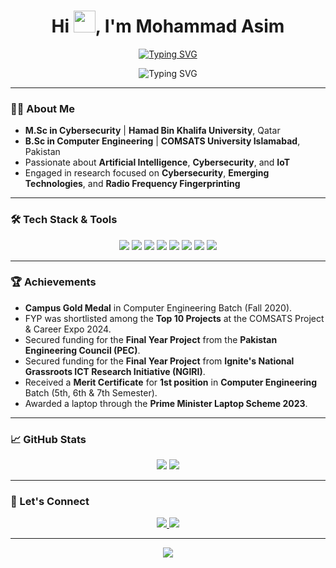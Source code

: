 <h1 align="center">Hi <img src="https://user-images.githubusercontent.com/46846821/87522094-a135a000-c69e-11ea-899d-e8093968ef3b.gif" width="35px">, I'm Mohammad Asim</h1>
<p align="center">
  <a href="https://git.io/typing-svg"><img src="https://readme-typing-svg.herokuapp.com?font=Serif&pause=1000&color=008080&center=true&vCenter=true&width=700&lines=Computer+Engineer+%7C+M.Sc+Cybersecurity+%7C+CUI'24+%F0%9F%A5%87+" alt="Typing SVG" /></a>
</p>

<p align="center">
  <img src="https://readme-typing-svg.herokuapp.com?font=Fira+Code&size=22&pause=1000&center=true&vCenter=true&width=440&lines=Cybersecurity+Researcher;Ethical+Hacker;&color=FFA500" alt="Typing SVG" />
</p>

---

### 🙋‍♂️ About Me

- **M.Sc in Cybersecurity** | **Hamad Bin Khalifa University**, Qatar  
- **B.Sc in Computer Engineering** | **COMSATS University Islamabad**, Pakistan  
- Passionate about **Artificial Intelligence**, **Cybersecurity**, and **IoT**  
- Engaged in research focused on **Cybersecurity**, **Emerging Technologies**, and **Radio Frequency Fingerprinting**
---
### 🛠️ Tech Stack & Tools

<p align="center">
  <img src="https://img.shields.io/badge/C%2FC%2B%2B-00599C?style=for-the-badge&logo=c" />
  <img src="https://img.shields.io/badge/Python-3670A0?style=for-the-badge&logo=python&logoColor=white" />
  <img src="https://img.shields.io/badge/Bash-4EAA25?style=for-the-badge&logo=gnu-bash&logoColor=white" />
  <img src="https://img.shields.io/badge/Arduino-00979D?style=for-the-badge&logo=arduino&logoColor=white" />
  <img src="https://img.shields.io/badge/Wireshark-1679A7?style=for-the-badge&logo=wireshark&logoColor=white" />
  <img src="https://img.shields.io/badge/Metasploit-5081C1?style=for-the-badge&logo=metasploit&logoColor=white" />
  <img src="https://img.shields.io/badge/Linux-FCC624?style=for-the-badge&logo=linux&logoColor=black" />
  <img src="https://img.shields.io/badge/Burp%20Suite-FF7139?style=for-the-badge&logo=burp-suite&logoColor=white" />
</p>

---

### 🏆 Achievements

- **Campus Gold Medal** in Computer Engineering Batch (Fall 2020).
- FYP was shortlisted among the **Top 10 Projects** at the COMSATS Project & Career Expo 2024.
- Secured funding for the **Final Year Project** from the **Pakistan Engineering Council (PEC)**.
- Secured funding for the **Final Year Project** from **Ignite's National Grassroots ICT Research Initiative (NGIRI)**.
- Received a **Merit Certificate** for **1st position** in **Computer Engineering** Batch (5th, 6th & 7th Semester).
- Awarded a laptop through the **Prime Minister Laptop Scheme 2023**.


---

### 📈 GitHub Stats

<p align="center">
  <img src="https://github-readme-stats.vercel.app/api?username=xMohammadAsimx&show_icons=true&theme=radical" />
  <img src="https://github-readme-streak-stats.herokuapp.com?user=xMohammadAsimx&theme=highcontrast" />
</p>

---

### 🔗 Let's Connect

<p align="center">
  <a href="https://linkedin.com/in/mohammad-asim-0296ab2aa" target="_blank">
    <img src="https://img.shields.io/badge/LinkedIn-blue?style=for-the-badge&logo=linkedin" />
  </a>
  <a href="mailto:mohammadasim350@gmail.com">
    <img src="https://img.shields.io/badge/Gmail-red?style=for-the-badge&logo=gmail&logoColor=white" />
  </a>
</p>

---
<p align="center">
  <img src="https://quotes-github-readme.vercel.app/api?type=horizontal&theme=highcontrast&quote=Every+morning+you+have+two+choices%3A+Continue+to+sleep+with+your+dreams+or+wake+up+and+chase+them.&author=Mohammad+Asim" />
</p>


